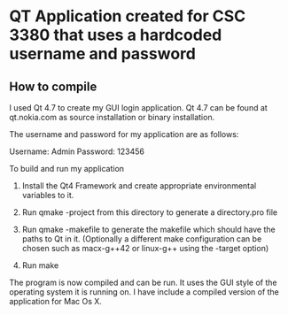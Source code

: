 # QT Application created for CSC 3380 that uses a hardcoded username and password

## How to compile

I used Qt 4.7 to create my GUI login application. Qt 4.7 can be found at
qt.nokia.com as source installation or binary installation.

The username and password for my application are as follows:

Username: Admin
Password: 123456

To build and run my application

1. Install the Qt4 Framework and create appropriate environmental
variables to it.

2. Run qmake -project from this directory to generate a directory.pro
file

3. Run qmake -makefile to generate the makefile which should have the
paths to Qt in it. (Optionally a different make configuration can be
chosen such as macx-g++42 or linux-g++ using the -target option)

4. Run make

The program is now compiled and can be run. It uses the GUI style of the
operating system it is running on. I have include a compiled version of
the application for Mac Os X.
